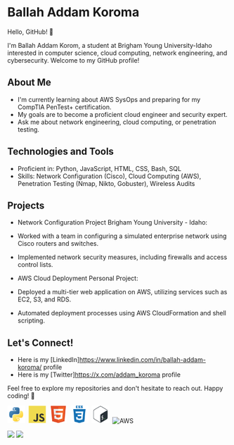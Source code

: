 # Ballah Addam Koroma

Hello, GitHub! 👋

I'm Ballah Addam Korom, a student at Brigham Young University-Idaho interested in computer science, cloud computing, network engineering, and cybersecurity. Welcome to my GitHub profile!

## About Me

- I'm currently learning about AWS SysOps and preparing for my CompTIA PenTest+ certification.
- My goals are to become a proficient cloud engineer and security expert.
- Ask me about network engineering, cloud computing, or penetration testing.

## Technologies and Tools

- Proficient in: Python, JavaScript, HTML, CSS, Bash, SQL
- Skills: Network Configuration (Cisco), Cloud Computing (AWS), Penetration Testing (Nmap, Nikto, Gobuster), Wireless Audits

## Projects

- Network Configuration Project Brigham Young University - Idaho:
- Worked with a team in configuring a simulated enterprise network using Cisco routers and switches.
- Implemented network security measures, including firewalls and access control lists.

- AWS Cloud Deployment Personal Project:
- Deployed a multi-tier web application on AWS, utilizing services such as EC2, S3, and RDS.
- Automated deployment processes using AWS CloudFormation and shell scripting.

## Let's Connect!

- Here is my [LinkedIn]https://www.linkedin.com/in/ballah-addam-koroma/ profile
- Here is my [Twitter]https://x.com/addam_koroma profile

Feel free to explore my repositories and don't hesitate to reach out. Happy coding! 🚀

<div>
    <img src="https://github.com/devicons/devicon/blob/master/icons/python/python-original.svg" title="Python" alt="Python" width="40" height="40"/>&nbsp;
    <img src="https://github.com/devicons/devicon/blob/master/icons/javascript/javascript-original.svg" title="JavaScript" alt="JavaScript" width="40" height="40"/>&nbsp;
    <img src="https://github.com/devicons/devicon/blob/master/icons/html5/html5-original.svg" title="HTML5" alt="HTML" width="40" height="40"/>&nbsp;
    <img src="https://github.com/devicons/devicon/blob/master/icons/css3/css3-plain-wordmark.svg" title="CSS3" alt="CSS" width="40" height="40"/>&nbsp;
    <img src="https://github.com/devicons/devicon/blob/master/icons/bash/bash-original.svg" title="Bash" alt="Bash" width="40" height="40"/>&nbsp;
    <img src="https://github.com/devicons/devicon/blob/master/icons/aws/aws-original-wordmark.svg" title="AWS" alt="AWS" width="40" height="40"/>
</div>

[![](https://img.shields.io/badge/LinkedIn-blue?style=for-the-badge&logo=linkedin&logoColor=white)](https://www.linkedin.com/in/yourprofile)
[![](https://img.shields.io/badge/Twitter-blue?style=for-the-badge&logo=twitter&logoColor=white)](https://twitter.com/yourprofile)
